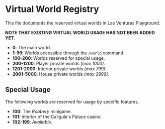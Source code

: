 # Virtual World Registry
This file documents the reserved virtual worlds in Las Venturas Playground.

**NOTE THAT EXISTING VIRTUAL WORLD USAGE HAS NOT BEEN ADDED YET.**

  - **0**: The main world.
  - **1-99**: Worlds accessible through the `/world` command.
  - **100-200**: Worlds reserved for special usage.
  - **200-1200**: Player private worlds _(max 1000)_.
  - **1201-2000**: Interior private worlds _(max 799)_.
  - **2001-5000**: House private worlds _(max 2999)_.

## Special Usage
The following worlds are reserved for usage by specific features.

  - **100**: The _Robbery_ minigame.
  - **101**: Interior of the Caligula's Palace casino.
  - **102-199**: _Available._
